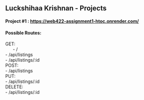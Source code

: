 ## Luckshihaa Krishnan - Projects

#### Project #1 : https://web422-assignment1-htoc.onrender.com/
#### Possible Routes:
  GET:  
    &nbsp; &nbsp; &nbsp; - /  
    - /api/listings  
    - /api/listings/:id  
  POST:  
    - /api/listings  
  PUT:  
    - /api/listings/:id  
  DELETE:  
    - /api/listings/:id  
